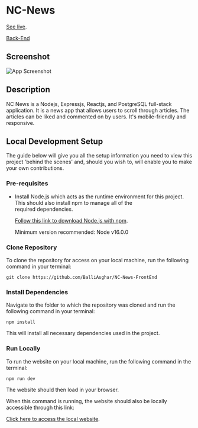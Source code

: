 # NC-News

[See live](https://balliasghar.dev/projects/nc-news/).

[Back-End](https://github.com/BalliAsghar/Nc-News)

## Screenshot

![App Screenshot](https://i.imgur.com/T95gLl1.png)

## Description

NC News is a Nodejs, Expressjs, Reactjs, and PostgreSQL full-stack application. It is a news app that allows users to scroll through articles. The articles can be liked and commented on by users. It's mobile-friendly and responsive.

## Local Development Setup

The guide below will give you all the setup information you need to view this project 'behind the scenes' and, should you wish to, will enable you to make your own contributions.

### Pre-requisites

- Install Node.js which acts as the runtime environment for this project. This should also install npm to manage all of the  
   required dependencies.

  [Follow this link to download Node.js with npm](https://nodejs.org/en/download/current/).

  Minimum version recommended: Node v16.0.0

### Clone Repository

To clone the repository for access on your local machine, run the following command in your terminal:

`git clone https://github.com/BalliAsghar/NC-News-FrontEnd`

### Install Dependencies

Navigate to the folder to which the repository was cloned and run the following command in your terminal:

`npm install`

This will install all necessary dependencies used in the project.

### Run Locally

To run the website on your local machine, run the following command in the terminal:

`npm run dev`

The website should then load in your browser.

When this command is running, the website should also be locally accessible through this link:

[Click here to access the local website](http://localhost:3000/).
